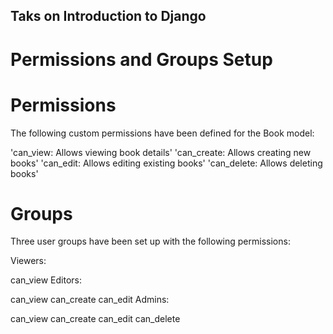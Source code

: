 ## Taks on Introduction to Django

# Permissions and Groups Setup

# Permissions
The following custom permissions have been defined for the Book model:

'can_view: Allows viewing book details'
'can_create: Allows creating new books'
'can_edit: Allows editing existing books'
'can_delete: Allows deleting books'

# Groups
Three user groups have been set up with the following permissions:

Viewers:

can_view
Editors:

can_view
can_create
can_edit
Admins:

can_view
can_create
can_edit
can_delete